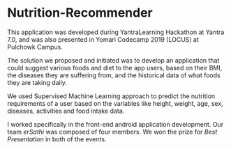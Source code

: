 # Nutrition-Recommender

This application was developed during YantraLearning Hackathon at Yantra 7.0, and was also presented in Yomari Codecamp 2019 (LOCUS) at Pulchowk Campus.

The solution we proposed and initiated was to develop an application that could suggest various foods and diet to the app users, based on their BMI, the diseases they are suffering from, and the historical data of what foods they are taking daily.

We used Supervised Machine Learning approach to predict the nutrition requirements of a user based on the variables like height, weight, age, sex, diseases, activities and food intake data. 

I worked specifically in the front-end android application development. Our team *erSathi* was composed of four members. We won the prize for *Best Presentation* in both of the events.
